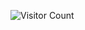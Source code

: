 ![Visitor Count](https://visitor-badge.laobi.icu/badge?page_id=themrinmoy.themrinmoy) <!-- visitor-badge -->
